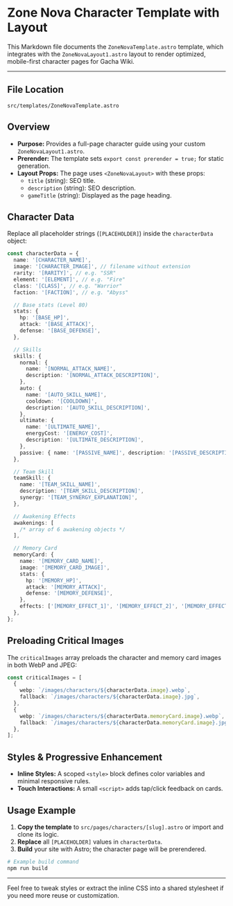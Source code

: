 # Zone Nova Character Template with Layout

This Markdown file documents the `ZoneNovaTemplate.astro` template, which
integrates with the `ZoneNovaLayout1.astro` layout to render optimized,
mobile-first character pages for Gacha Wiki.

---

## File Location

```
src/templates/ZoneNovaTemplate.astro
```

## Overview

- **Purpose:** Provides a full-page character guide using your custom
  `ZoneNovaLayout1.astro`.
- **Prerender:** The template sets `export const prerender = true;` for static
  generation.
- **Layout Props:** The page uses `<ZoneNovaLayout>` with these props:
  - `title` (string): SEO title.
  - `description` (string): SEO description.
  - `gameTitle` (string): Displayed as the page heading.

## Character Data

Replace all placeholder strings (`[PLACEHOLDER]`) inside the `characterData`
object:

```ts
const characterData = {
  name: '[CHARACTER_NAME]',
  image: '[CHARACTER_IMAGE]', // filename without extension
  rarity: '[RARITY]', // e.g. "SSR"
  element: '[ELEMENT]', // e.g. "Fire"
  class: '[CLASS]', // e.g. "Warrior"
  faction: '[FACTION]', // e.g. "Abyss"

  // Base stats (Level 80)
  stats: {
    hp: '[BASE_HP]',
    attack: '[BASE_ATTACK]',
    defense: '[BASE_DEFENSE]',
  },

  // Skills
  skills: {
    normal: {
      name: '[NORMAL_ATTACK_NAME]',
      description: '[NORMAL_ATTACK_DESCRIPTION]',
    },
    auto: {
      name: '[AUTO_SKILL_NAME]',
      cooldown: '[COOLDOWN]',
      description: '[AUTO_SKILL_DESCRIPTION]',
    },
    ultimate: {
      name: '[ULTIMATE_NAME]',
      energyCost: '[ENERGY_COST]',
      description: '[ULTIMATE_DESCRIPTION]',
    },
    passive: { name: '[PASSIVE_NAME]', description: '[PASSIVE_DESCRIPTION]' },
  },

  // Team Skill
  teamSkill: {
    name: '[TEAM_SKILL_NAME]',
    description: '[TEAM_SKILL_DESCRIPTION]',
    synergy: '[TEAM_SYNERGY_EXPLANATION]',
  },

  // Awakening Effects
  awakenings: [
    /* array of 6 awakening objects */
  ],

  // Memory Card
  memoryCard: {
    name: '[MEMORY_CARD_NAME]',
    image: '[MEMORY_CARD_IMAGE]',
    stats: {
      hp: '[MEMORY_HP]',
      attack: '[MEMORY_ATTACK]',
      defense: '[MEMORY_DEFENSE]',
    },
    effects: ['[MEMORY_EFFECT_1]', '[MEMORY_EFFECT_2]', '[MEMORY_EFFECT_3]'],
  },
};
```

## Preloading Critical Images

The `criticalImages` array preloads the character and memory card images in both
WebP and JPEG:

```ts
const criticalImages = [
  {
    webp: `/images/characters/${characterData.image}.webp`,
    fallback: `/images/characters/${characterData.image}.jpg`,
  },
  {
    webp: `/images/characters/${characterData.memoryCard.image}.webp`,
    fallback: `/images/characters/${characterData.memoryCard.image}.jpg`,
  },
];
```

## Styles & Progressive Enhancement

- **Inline Styles:** A scoped `<style>` block defines color variables and
  minimal responsive rules.
- **Touch Interactions:** A small `<script>` adds tap/click feedback on cards.

## Usage Example

1. **Copy the template** to `src/pages/characters/[slug].astro` or import and
   clone its logic.
2. **Replace** all `[PLACEHOLDER]` values in `characterData`.
3. **Build** your site with Astro; the character page will be prerendered.

```bash
# Example build command
npm run build
```

---

Feel free to tweak styles or extract the inline CSS into a shared stylesheet if
you need more reuse or customization.
